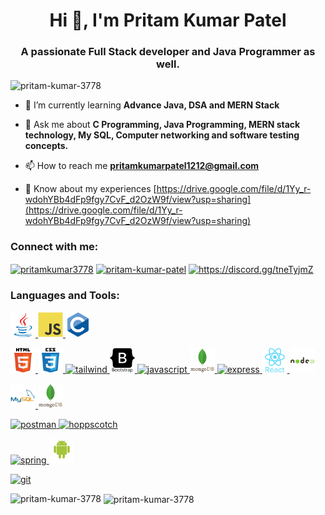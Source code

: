 <h1 align="center">Hi 👋, I'm Pritam Kumar Patel</h1>
<h3 align="center">A passionate Full Stack developer and Java Programmer as well.</h3>

<p align="left"> <img src="https://komarev.com/ghpvc/?username=pritam-kumar-3778&label=Profile%20views&color=0e75b6&style=flat" alt="pritam-kumar-3778" /> </p>

- 🌱 I’m currently learning **Advance Java, DSA and MERN Stack**

- 💬 Ask me about **C Programming, Java Programming, MERN stack technology, My SQL, Computer networking and software testing concepts.**

- 📫 How to reach me **pritamkumarpatel1212@gmail.com**

- 📄 Know about my experiences [https://drive.google.com/file/d/1Yy_r-wdohYBb4dFp9fgy7CvF_d2OzW9f/view?usp=sharing](https://drive.google.com/file/d/1Yy_r-wdohYBb4dFp9fgy7CvF_d2OzW9f/view?usp=sharing)

<h3 align="left">Connect with me:</h3>
<p align="left">
<a href="https://twitter.com/pritamkumar3778" target="blank"><img align="center" src="https://raw.githubusercontent.com/rahuldkjain/github-profile-readme-generator/master/src/images/icons/Social/twitter.svg" alt="pritamkumar3778" height="30" width="40" /></a>
<a href="https://linkedin.com/in/pritam-kumar-patel" target="blank"><img align="center" src="https://raw.githubusercontent.com/rahuldkjain/github-profile-readme-generator/master/src/images/icons/Social/linked-in-alt.svg" alt="pritam-kumar-patel" height="30" width="40" /></a>
<a href="https://discord.gg/https://discord.gg/tneTyjmZ" target="blank"><img align="center" src="https://raw.githubusercontent.com/rahuldkjain/github-profile-readme-generator/master/src/images/icons/Social/discord.svg" alt="https://discord.gg/tneTyjmZ" height="30" width="40" /></a>
</p>

<h3 align="left">Languages and Tools:</h3>
<p align="left"> <a href="https://drive.google.com/drive/folders/1Eo4-Y97-0sauKAuDgrQour7xcEypL6G-?usp=sharing" target="_blank" rel="noreferrer"> <img src="https://raw.githubusercontent.com/devicons/devicon/master/icons/java/java-original.svg" alt="java" width="40" height="40"/> </a> <a href="https://drive.google.com/drive/folders/1-_kAbkCFdaq_u9Uq8vEHeGGM9GTSREGI?usp=sharing" target="_blank" rel="noreferrer"> <img src="https://raw.githubusercontent.com/devicons/devicon/master/icons/javascript/javascript-original.svg" alt="javascript" width="40" height="40"/> </a> 
 <a href="https://drive.google.com/drive/folders/1VR0Y0FU0QI8i_doasV-fEw4MobMjS5_1?usp=sharing" target="_blank" rel="noreferrer"> <img src="https://raw.githubusercontent.com/devicons/devicon/master/icons/c/c-original.svg" alt="c" width="40" height="40"/> </a>

<a href="https://drive.google.com/drive/folders/1gdAa9f93waW0xTb1ma364xeEB82KQtua?usp=sharing" target="_blank" rel="noreferrer"> <img src="https://raw.githubusercontent.com/devicons/devicon/master/icons/html5/html5-original-wordmark.svg" alt="html5" width="40" height="40"/> </a> <a href="https://drive.google.com/drive/folders/1iQT3baZfUUNubvj8Yhxan45OZ1-t4pId?usp=sharing" target="_blank" rel="noreferrer"> <img src="https://raw.githubusercontent.com/devicons/devicon/master/icons/css3/css3-original-wordmark.svg" alt="css3" width="40" height="40"/> </a> <a href="https://tailwindcss.com/" target="_blank" rel="noreferrer"> <img src="https://www.vectorlogo.zone/logos/tailwindcss/tailwindcss-icon.svg" alt="tailwind" width="40" height="40"/> </a> <a href="https://getbootstrap.com" target="_blank" rel="noreferrer"> <img src="https://raw.githubusercontent.com/devicons/devicon/master/icons/bootstrap/bootstrap-plain-wordmark.svg" alt="bootstrap" width="40" height="40"/> </a> <a href="https://drive.google.com/drive/folders/1-_kAbkCFdaq_u9Uq8vEHeGGM9GTSREGI?usp=sharing" target="_blank" rel="noreferrer"> <img src="https://www.freepnglogos.com/uploads/javascript-png/javascript-logo-transparent-logo-javascript-images-3.png" alt="javascript" width="60" height="40"/> </a> <a href="https://drive.google.com/drive/folders/1BeJfukwMmO9NrjaWaWB-aUtVmD2vLKlD?usp=sharing" target="_blank" rel="noreferrer"> <img src="https://raw.githubusercontent.com/devicons/devicon/master/icons/mongodb/mongodb-original-wordmark.svg" alt="mongodb" width="40" height="40"/> </a> <a href="https://drive.google.com/drive/folders/1EubYJkdoFuzzOVFUmPyUj5XCOj8c8Yu8?usp=sharing" target="_blank" rel="noreferrer"> <img src="https://youteam.io/blog/wp-content/uploads/2022/04/expressjs_logo.png" alt="express" width="60" height="40"/> </a> <a href="https://drive.google.com/drive/folders/1yBVds3h0UO8XIKFyqx-_GUYbpDX6efND?usp=sharing" target="_blank" rel="noreferrer"> <img src="https://raw.githubusercontent.com/devicons/devicon/master/icons/react/react-original-wordmark.svg" alt="react" width="40" height="40"/> </a> <a href="https://drive.google.com/drive/folders/1Sh9oU-3ASFiodFB3Qv8q3e7xdJc-Gw1D?usp=sharing" target="_blank" rel="noreferrer"> <img src="https://raw.githubusercontent.com/devicons/devicon/master/icons/nodejs/nodejs-original-wordmark.svg" alt="nodejs" width="40" height="40"/> </a>

<a href="https://drive.google.com/drive/folders/1NkQX19kd-t9hNxhzjKq1CE8FqIzbSEV8?usp=sharing" target="_blank" rel="noreferrer"> <img src="https://raw.githubusercontent.com/devicons/devicon/master/icons/mysql/mysql-original-wordmark.svg" alt="mysql" width="40" height="40"/> </a> <a href="https://drive.google.com/drive/folders/1BeJfukwMmO9NrjaWaWB-aUtVmD2vLKlD?usp=sharing" target="_blank" rel="noreferrer"> <img src="https://raw.githubusercontent.com/devicons/devicon/master/icons/mongodb/mongodb-original-wordmark.svg" alt="mongodb" width="40" height="40"/> </a> 

<a href="https://postman.com" target="_blank" rel="noreferrer"> <img src="https://www.vectorlogo.zone/logos/getpostman/getpostman-icon.svg" alt="postman" width="40" height="40"/> </a> <a href="https://hoppscotch.io/?source=pwa" target="_blank" rel="noreferrer"> <img src="https://avatars.githubusercontent.com/u/56705483" alt="hoppscotch" width="40" height="40"/> </a>

<a href="https://spring.io/" target="_blank" rel="noreferrer"> <img src="https://www.vectorlogo.zone/logos/springio/springio-icon.svg" alt="spring" width="40" height="40"/> </a> <a href="https://developer.android.com" target="_blank" rel="noreferrer"> <img src="https://raw.githubusercontent.com/devicons/devicon/master/icons/android/android-original-wordmark.svg" alt="android" width="40" height="40"/> </a> 

<a href="https://drive.google.com/drive/folders/1IQnvlINV92DMLvFEAdGGRaxKkESdg7yX?usp=sharing" target="_blank" rel="noreferrer"> <img src="https://www.vectorlogo.zone/logos/git-scm/git-scm-icon.svg" alt="git" width="40" height="40"/> </a>
</p>

<p><img align="left" src="https://github-readme-stats.vercel.app/api/top-langs?username=pritam-kumar-3778&show_icons=true&locale=en&layout=compact" alt="pritam-kumar-3778" /></p>

<p>&nbsp;<img align="center" src="https://github-readme-stats.vercel.app/api?username=pritam-kumar-3778&show_icons=true&locale=en" alt="pritam-kumar-3778" /></p>

